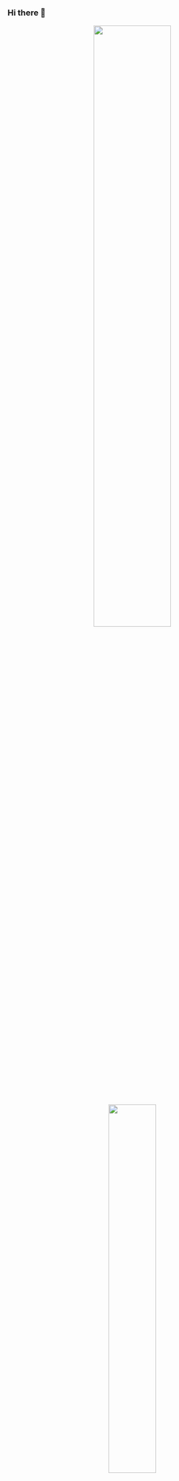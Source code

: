 ### Hi there 🖖

<p align="center">
<a href="https://github.com/exuanbo?tab=repositories&type=source">
<img width="55.75%" src="https://github-profile-cards.exuanbo.xyz/stats.svg">
</a>
<a href="https://github.com/exuanbo?tab=repositories&type=source">
<img width="43.675%" src="https://github-profile-cards.exuanbo.xyz/top-langs.svg">
</a>
</p>
